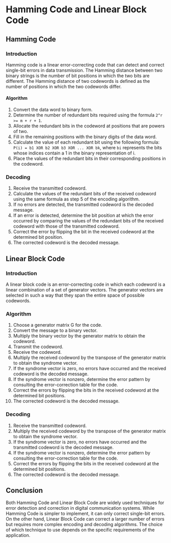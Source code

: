 # Hamming Code and Linear Block Code

## Hamming Code

### Introduction

Hamming code is a linear error-correcting code that can detect and correct single-bit errors in data transmission. The Hamming distance between two binary strings is the number of bit positions in which the two bits are different. The Hamming distance of two codewords is defined as the number of positions in which the two codewords differ.

#### Algorithm

1. Convert the data word to binary form.
2. Determine the number of redundant bits required using the formula `2^r >= m + r + 1`.
3. Allocate the redundant bits in the codeword at positions that are powers of two.
4. Fill in the remaining positions with the binary digits of the data word.
5. Calculate the value of each redundant bit using the following formula: `P(i) = b1 XOR b2 XOR b3 XOR ... XOR bk`, where `bi` represents the bits whose indices contain a 1 in the binary representation of i.
6. Place the values of the redundant bits in their corresponding positions in the codeword.

### Decoding

1. Receive the transmitted codeword.
2. Calculate the values of the redundant bits of the received codeword using the same formula as step 5 of the encoding algorithm.
3. If no errors are detected, the transmitted codeword is the decoded message.
4. If an error is detected, determine the bit position at which the error occurred by comparing the values of the redundant bits of the received codeword with those of the transmitted codeword.
5. Correct the error by flipping the bit in the received codeword at the determined bit position.
6. The corrected codeword is the decoded message.

## Linear Block Code

### Introduction

A linear block code is an error-correcting code in which each codeword is a linear combination of a set of generator vectors. The generator vectors are selected in such a way that they span the entire space of possible codewords.

### Algorithm

1. Choose a generator matrix G for the code.
2. Convert the message to a binary vector.
3. Multiply the binary vector by the generator matrix to obtain the codeword.
4. Transmit the codeword.
5. Receive the codeword.
6. Multiply the received codeword by the transpose of the generator matrix to obtain the syndrome vector.
7. If the syndrome vector is zero, no errors have occurred and the received codeword is the decoded message.
8. If the syndrome vector is nonzero, determine the error pattern by consulting the error-correction table for the code.
9. Correct the errors by flipping the bits in the received codeword at the determined bit positions.
10. The corrected codeword is the decoded message.

### Decoding
1. Receive the transmitted codeword.
2. Multiply the received codeword by the transpose of the generator matrix to obtain the syndrome vector.
3. If the syndrome vector is zero, no errors have occurred and the transmitted codeword is the decoded message.
4. If the syndrome vector is nonzero, determine the error pattern by consulting the error-correction table for the code.
5. Correct the errors by flipping the bits in the received codeword at the determined bit positions.
6. The corrected codeword is the decoded message.

## Conclusion

Both Hamming Code and Linear Block Code are widely used techniques for error detection and correction in digital communication systems. While Hamming Code is simpler to implement, it can only correct single-bit errors. On the other hand, Linear Block Code can correct a larger number of errors but requires more complex encoding and decoding algorithms. The choice of which technique to use depends on the specific requirements of the application.

